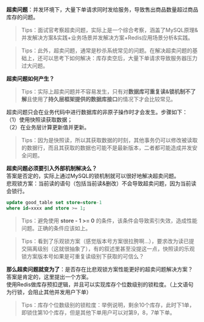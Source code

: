 **超卖问题**：并发环境下，大量下单请求同时发给服务，导致售出商品数量超过商品库存的问题。
>Tips：面试官考察超卖问题，实际上是一个综合考察，涵盖了MySQL原理&并发解决方案&实践+业务场景并发解决方案+Redis应用场景分析&实践。  

>Tips：此外，超卖问题，通常是秒杀系统常见的问题。在解决超卖问题的基础上，还可以思考下如何解决：库存卖空后，大量下单请求导致服务器压力过大问题。  

**超卖问题如何产生？**  
>Tips：实际上超卖问题并不容易发生，只有对**数据库可重复读&锁机制不了解**且使用了**持久层框架提供的数据库接口**的情况下才会比较常见。  

超卖问题只会在业务代码中进行数据库的非原子操作时才会发生。步骤如下：  
（1）使用快照读获取数据；  
（2）在业务层计算更新值并更新。
>Tips：因为是快照读，所以其获取数据的时刻，其他事务仍可以修改被读取的数据行，而且其获取的数据也可能不是最新版本，二者都可能造成并发安全问题。  

**超卖问题必须要引入外部机制解决么？**  
答案是否定的，实际上通过MySQL的锁机制就可以很好地解决超卖问题。  
悲观锁方案：当前读的语句（包括当前读&删改）不会导致超卖问题，因为当前读会锁行。 
```SQL
update good_table set store=store-1  
where id=xxxx and store >= 1;
```
>Tips：避免使用 **store - 1 >= 0** 的条件，该条件会导致索引失效，造成性能问题。正确的条件应该如上。  

>Tips：看到了乐观锁方案（感觉版本号方案很拉胯啊...），要求改为读已提交隔离级别（这就很抽象了），有的叙述里甚至没提这一点，快照读的乐观锁方案版本号如果是可重复读级别下获取的可信么？  

**那么超卖问题就变为了**：是否存在比悲观锁方案性能更好的超卖问题解决方案？
答案是肯定的，这里提出一个方案。  
使用Redis做库存预扣逻辑，并且可以实现库存个位数级别的锁粒度。（上文语句为行锁，会阻止其他并发用户下单）  
>Tips：库存个位数级别的锁粒度：举例说明，剩余10个库存，此时下1单，即锁住第10个库存，但是其他下单用户可以对第9，8，7单下单。
